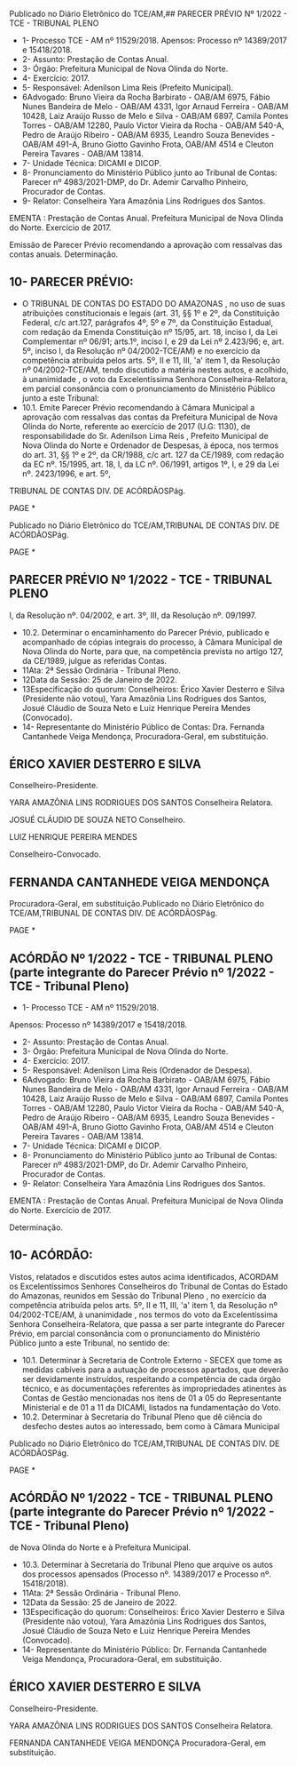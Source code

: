 Publicado  no  Diário  Eletrônico do TCE/AM,## PARECER PRÉVIO Nº 1/2022 - TCE - TRIBUNAL PLENO

- 1- Processo TCE - AM nº 11529/2018. Apensos: Processo nº  14389/2017 e 15418/2018.
- 2- Assunto: Prestação de Contas Anual.
- 3- Órgão: Prefeitura Municipal de Nova Olinda do Norte.
- 4- Exercício: 2017.
- 5- Responsável: Adenilson Lima Reis (Prefeito Municipal).
- 6Advogado: Bruno Vieira da Rocha Barbirato - OAB/AM 6975, Fábio Nunes Bandeira de Melo - OAB/AM 4331, Igor Arnaud Ferreira - OAB/AM 10428, Laiz Araújo Russo de Melo e Silva - OAB/AM 6897, Camila Pontes Torres - OAB/AM 12280, Paulo Victor Vieira da Rocha - OAB/AM 540-A, Pedro de Araújo Ribeiro - OAB/AM 6935, Leandro Souza  Benevides  -  OAB/AM  491-A,  Bruno  Giotto  Gavinho  Frota,  OAB/AM  4514  e Cleuton Pereira Tavares - OAB/AM 13814.
- 7- Unidade Técnica: DICAMI e DICOP.
- 8- Pronunciamento  do  Ministério  Público  junto  ao  Tribunal  de  Contas: Parecer  nº 4983/2021-DMP, do Dr. Ademir Carvalho Pinheiro, Procurador de Contas.
- 9- Relator: Conselheira Yara Amazônia Lins Rodrigues dos Santos.

EMENTA :  Prestação  de  Contas  Anual.    Prefeitura Municipal  de  Nova  Olinda  do  Norte.    Exercício  de 2017.

Emissão de Parecer Prévio recomendando a aprovação com ressalvas das contas anuais. Determinação.

## 10-  PARECER PRÉVIO:

- O  TRIBUNAL  DE  CONTAS  DO  ESTADO  DO  AMAZONAS ,  no  uso  de  suas atribuições  constitucionais  e  legais  (art.  31,  §§  1º  e  2º,  da  Constituição  Federal,  c/c art.127,  parágrafos  4º,  5º  e  7º,  da  Constituição  Estadual,  com  redação  da  Emenda Constituição nº 15/95, art. 18, inciso I, da Lei Complementar nº 06/91; arts.1º, inciso I, e 29  da  Lei  nº  2.423/96;  e,  art.  5º,  inciso  I,  da  Resolução  nº  04/2002-TCE/AM)  e  no exercício da competência atribuída pelos arts. 5º, II e 11, III, 'a' item 1, da Resolução nº 04/2002-TCE/AM, tendo discutido a matéria nestes autos, e acolhido, à unanimidade , o voto da Excelentíssima Senhora Conselheira-Relatora, em parcial consonância com o pronunciamento do Ministério Público junto a este Tribunal:
- 10.1.  Emite Parecer Prévio recomendando à Câmara Municipal a aprovação com ressalvas das  contas  da  Prefeitura  Municipal  de  Nova  Olinda  do Norte, referente ao exercício de 2017 (U.G: 1130), de responsabilidade do Sr. Adenilson Lima Reis , Prefeito Municipal de Nova Olinda do Norte e Ordenador de Despesas, à época, nos termos do art. 31, §§ 1º e 2º, da CR/1988, c/c art. 127 da CE/1989, com redação da EC nº. 15/1995, art. 18, I, da LC nº. 06/1991, artigos 1º, I, e 29 da Lei nº. 2423/1996, e art. 5º,

TRIBUNAL DE CONTAS DIV. DE ACÓRDÃOSPág.

PAGE   \*

Publicado  no  Diário  Eletrônico do TCE/AM,TRIBUNAL DE CONTAS DIV. DE ACÓRDÃOSPág.

PAGE   \*

## PARECER PRÉVIO Nº 1/2022 - TCE - TRIBUNAL PLENO

I, da Resolução nº. 04/2002, e art. 3º, III, da Resolução nº. 09/1997.

- 10.2.  Determinar o encaminhamento do Parecer Prévio, publicado e acompanhado de cópias integrais  do  processo,  à  Câmara  Municipal  de Nova Olinda do Norte, para que, na competência prevista no artigo 127, da CE/1989, julgue as referidas Contas.
- 11Ata: 2ª Sessão Ordinária - Tribunal Pleno.
- 12Data da Sessão: 25 de Janeiro de 2022.
- 13Especificação do quorum: Conselheiros: Érico Xavier Desterro e Silva (Presidente não votou), Yara Amazônia Lins Rodrigues dos Santos, Josué Cláudio de Souza Neto e Luiz Henrique Pereira Mendes (Convocado).
- 14-  Representante do Ministério Público de Contas: Dra. Fernanda Cantanhede Veiga Mendonça, Procuradora-Geral, em substituição.

## ÉRICO XAVIER DESTERRO E SILVA

Conselheiro-Presidente.

YARA AMAZÔNIA LINS RODRIGUES DOS SANTOS Conselheira Relatora.

JOSUÉ CLÁUDIO DE SOUZA NETO Conselheiro.

LUIZ HENRIQUE PEREIRA MENDES

Conselheiro-Convocado.

## FERNANDA CANTANHEDE VEIGA MENDONÇA

Procuradora-Geral, em substituição.Publicado  no  Diário  Eletrônico do TCE/AM,TRIBUNAL DE CONTAS DIV. DE ACÓRDÃOSPág.

PAGE   \*

## ACÓRDÃO Nº 1/2022 - TCE - TRIBUNAL PLENO (parte integrante do Parecer Prévio nº 1/2022 - TCE - Tribunal Pleno)

- 1- Processo TCE - AM nº 11529/2018.

Apensos: Processo nº  14389/2017 e 15418/2018.

- 2- Assunto: Prestação de Contas Anual.
- 3- Órgão: Prefeitura Municipal de Nova Olinda do Norte.
- 4- Exercício: 2017.
- 5- Responsável: Adenilson Lima Reis (Ordenador de Despesa).
- 6Advogado: Bruno Vieira da Rocha Barbirato - OAB/AM 6975, Fábio Nunes Bandeira de Melo - OAB/AM 4331, Igor Arnaud Ferreira - OAB/AM 10428, Laiz Araújo Russo de Melo e Silva - OAB/AM 6897, Camila Pontes Torres - OAB/AM 12280, Paulo Victor Vieira da Rocha - OAB/AM 540-A, Pedro de Araújo Ribeiro - OAB/AM 6935, Leandro Souza  Benevides  -  OAB/AM  491-A,  Bruno  Giotto  Gavinho  Frota,  OAB/AM  4514  e Cleuton Pereira Tavares - OAB/AM 13814.
- 7- Unidade Técnica: DICAMI e DICOP.
- 8- Pronunciamento  do  Ministério  Público  junto  ao  Tribunal  de  Contas: Parecer  nº 4983/2021-DMP, do Dr. Ademir Carvalho Pinheiro, Procurador de Contas.
- 9- Relator: Conselheira Yara Amazônia Lins Rodrigues dos Santos.

EMENTA :  Prestação  de  Contas  Anual.    Prefeitura Municipal  de  Nova  Olinda  do  Norte.  Exercício  de 2017.

Determinação.

## 10-  ACÓRDÃO:

Vistos, relatados e discutidos estes autos acima identificados, ACORDAM os Excelentíssimos Senhores Conselheiros do Tribunal de Contas do Estado do Amazonas, reunidos em Sessão do Tribunal Pleno , no exercício da competência atribuída pelos arts. 5º, II e 11, III, 'a' item 1, da Resolução nº 04/2002-TCE/AM, à unanimidade , nos termos do  voto da  Excelentíssima  Senhora  Conselheira-Relatora,  que  passa  a  ser  parte integrante  do  Parecer  Prévio, em  parcial  consonância com  o  pronunciamento  do Ministério Público junto a este Tribunal, no sentido de:

- 10.1. Determinar à Secretaria de Controle Externo - SECEX que tome as medidas cabíveis para a autuação de processos apartados, que deverão ser devidamente instruídos, respeitando a competência de cada órgão técnico, e as documentações referentes às impropriedades atinentes às Contas de Gestão mencionadas nos itens de 01 a 05 do Representante Ministerial e de 01 a 11 da DICAMI, listados na fundamentação do Voto.
- 10.2. Determinar à Secretaria do  Tribunal  Pleno que  dê  ciência do desfecho destes autos ao interessado, bem como à Câmara Municipal

Publicado  no  Diário  Eletrônico do TCE/AM,TRIBUNAL DE CONTAS DIV. DE ACÓRDÃOSPág.

PAGE   \*

## ACÓRDÃO Nº 1/2022 - TCE - TRIBUNAL PLENO (parte integrante do Parecer Prévio nº 1/2022 - TCE - Tribunal Pleno)

de Nova Olinda do Norte e à Prefeitura Municipal.

- 10.3. Determinar à Secretaria do Tribunal Pleno que arquive os autos dos processos apensados (Processo nº. 14389/2017 e Processo nº. 15418/2018).
- 11Ata: 2ª Sessão Ordinária - Tribunal Pleno.
- 12Data da Sessão: 25 de Janeiro de 2022.
- 13Especificação do quorum: Conselheiros: Érico Xavier Desterro e Silva (Presidente não votou), Yara Amazônia Lins Rodrigues dos Santos, Josué Cláudio de Souza Neto e Luiz Henrique Pereira Mendes (Convocado).
- 14-  Representante do Ministério Público: Dr. Fernanda Cantanhede Veiga Mendonça, Procuradora-Geral, em substituição.

## ÉRICO XAVIER DESTERRO E SILVA

Conselheiro-Presidente.

YARA AMAZÔNIA LINS RODRIGUES DOS SANTOS Conselheira Relatora.

FERNANDA CANTANHEDE VEIGA MENDONÇA Procuradora-Geral, em substituição.